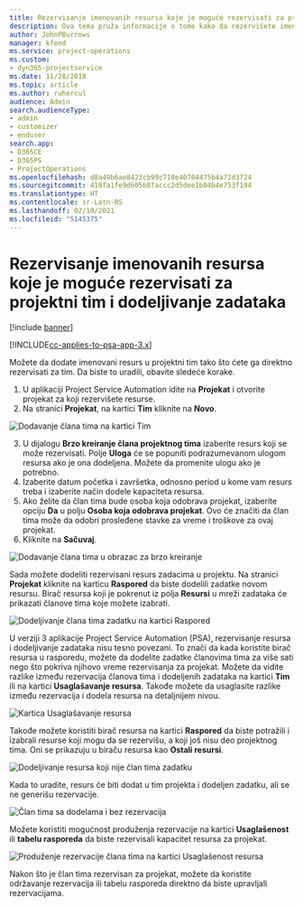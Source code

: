 ```yaml
---
title: Rezervisanje imenovanih resursa koje je moguće rezervisati za projektni tim i dodeljivanje zadataka
description: Ova tema pruža informacije o tome kako da rezervišete imenovane resurse za projektne timove i dodeljujete ih zadacima.
author: JohnPBurrows
manager: kfend
ms.service: project-operations
ms.custom:
- dyn365-projectservice
ms.date: 11/28/2018
ms.topic: article
ms.author: ruhercul
audience: Admin
search.audienceType:
- admin
- customizer
- enduser
search.app:
- D365CE
- D365PS
- ProjectOperations
ms.openlocfilehash: d8a49b6ae8423cb99c710e40704475b4a71d3724
ms.sourcegitcommit: 418fa1fe9d605b8faccc2d5dee1b04b4e753f194
ms.translationtype: HT
ms.contentlocale: sr-Latn-RS
ms.lasthandoff: 02/10/2021
ms.locfileid: "5145375"
---
```

# <a name="book-named-bookable-resources-to-a-project-team-and-assign-tasks"></a>Rezervisanje imenovanih resursa koje je moguće rezervisati za projektni tim i dodeljivanje zadataka 

[!include [banner](../includes/psa-now-project-operations.md)]

[!INCLUDE[cc-applies-to-psa-app-3.x](../includes/cc-applies-to-psa-app-3x.md)]

Možete da dodate imenovani resurs u projektni tim tako što ćete ga direktno rezervisati za tim. Da biste to uradili, obavite sledeće korake.

1. U aplikaciji Project Service Automation idite na **Projekat** i otvorite projekat za koji rezervišete resurse.
2. Na stranici **Projekat**, na kartici **Tim** kliknite na **Novo**. 

![Dodavanje člana tima na kartici Tim](media/RM-how-to-1.png)

3. U dijalogu **Brzo kreiranje člana projektnog tima** izaberite resurs koji se može rezervisati. Polje **Uloga** će se popuniti podrazumevanom ulogom resursa ako je ona dodeljena. Možete da promenite ulogu ako je potrebno. 
4. Izaberite datum početka i završetka, odnosno period u kome vam resurs treba i izaberite način dodele kapaciteta resursa. 
5. Ako želite da član tima bude osoba koja odobrava projekat, izaberite opciju **Da** u polju **Osoba koja odobrava projekat**. Ovo će značiti da član tima može da odobri prosleđene stavke za vreme i troškove za ovaj projekat. 
6. Kliknite na **Sačuvaj**.

![Dodavanje člana tima u obrazac za brzo kreiranje](media/RM-how-to-2.png)


Sada možete dodeliti rezervisani resurs zadacima u projektu. Na stranici **Projekat** kliknite na karticu **Raspored** da biste dodelili zadatke novom resursu. Birač resursa koji je pokrenut iz polja **Resursi** u mreži zadataka će prikazati članove tima koje možete izabrati.

![Dodeljivanje člana tima zadatku na kartici Raspored](media/RM-how-to-3.png)

U verziji 3 aplikacije Project Service Automation (PSA), rezervisanje resursa i dodeljivanje zadataka nisu tesno povezani. To znači da kada koristite birač resursa u rasporedu, možete da dodelite zadatke članovima tima za više sati nego što pokriva njihovo vreme rezervisanja za projekat.
Možete da vidite razlike između rezervacija članova tima i dodeljenih zadataka na kartici **Tim** ili na kartici **Usaglašavanje resursa**. Takođe možete da usaglasite razlike između rezervacija i dodela resursa na detaljnijem nivou.

![Kartica Usaglašavanje resursa](media/RM-how-to-4.png)

Takođe možete koristiti birač resursa na kartici **Raspored** da biste potražili i izabrali resurse koji mogu da se rezervišu, a koji još nisu deo projektnog tima. Oni se prikazuju u biraču resursa kao **Ostali resursi**.

![Dodeljivanje resursa koji nije član tima zadatku](media/RM-how-to-5.png)

Kada to uradite, resurs će biti dodat u tim projekta i dodeljen zadatku, ali se ne generišu rezervacije.

![Član tima sa dodelama i bez rezervacija](media/RM-how-to-6.png)

Možete koristiti mogućnost produženja rezervacije na kartici **Usaglašenost** ili **tabelu rasporeda** da biste rezervisali kapacitet resursa za projekat.

![Produženje rezervacije člana tima na kartici Usaglašenost resursa](media/RM-how-to-7.png)

Nakon što je član tima rezervisan za projekat, možete da koristite održavanje rezervacija ili tabelu rasporeda direktno da biste upravljali rezervacijama.
